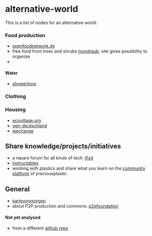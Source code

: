 # alternative-world

This is a list of nodes for an alternative world:

### Food production

- [openfoodnetwork.de](https://openfoodnetwork.de/)
- free food from trees and shrubs [mundraub](https://mundraub.org/); site gives possibility to organize
-

#### Water

- [showerloop](https://showerloop.org/)

### Clothing

### Housing

- [ecovillage.org](https://ecovillage.org/)
- [gen-deutschland](https://gen-deutschland.de/was-wir-wollen/)
- [wechange](https://wechange.de/map/)

## Share knowledge/projects/initiatives

- a repare forum for all kinds of tech: [ifixit](https://www.ifixit.com/)
- [instructables](https://www.instructables.com/howto/)
- working with plastics and share what you learn on the [community platform](https://community.preciousplastic.com/how-to) of preciousplastic

## General
- [kartevonmorgen](https://kartevonmorgen.org/)
- about P2P production and commons: [p2pfoundation](https://p2pfoundation.net/)



#### Not yet analysed

- from a different [github repo](https://github.com/ouisharelabs/food-dashboard#links)
